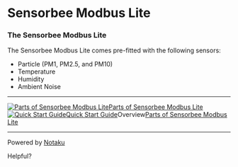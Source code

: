 # Sensorbee Modbus Lite

### The Sensorbee Modbus Lite <a href="#id-8ef1a095c32f446ca667029f643461f4" id="id-8ef1a095c32f446ca667029f643461f4"></a>

The Sensorbee Modbus Lite comes pre-fitted with the following sensors:

* Particle (PM1, PM2.5, and PM10)
* Temperature
* Humidity
* Ambient Noise

***

[![Parts of Sensorbee Modbus Lite](https://www.notion.so/icons/grid-wide_blue.svg?mode=light)Parts of Sensorbee Modbus Lite](<../../../.gitbook/assets/parts of sensorbee modbus lite>)[![Quick Start Guide](https://www.notion.so/icons/playback-fast-forward_blue.svg?mode=light)Quick Start Guide](<../../../.gitbook/assets/quick start guide (1)>)Overview[Parts of Sensorbee Modbus Lite](<../../../.gitbook/assets/parts of sensorbee modbus lite>)

***

Powered by [Notaku](https://notaku.so/)

Helpful?
